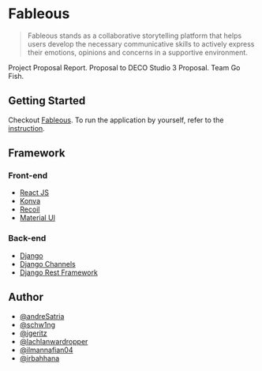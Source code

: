 # Fableous

> Fableous stands as a collaborative storytelling platform that helps users develop the necessary communicative skills 
> to actively express their emotions, opinions and concerns in a supportive environment.

Project Proposal Report. Proposal to DECO Studio 3 Proposal. Team Go Fish.

## Getting Started

Checkout [Fableous](https://deco3801-todo-team-name.uqcloud.net/). To run the application by yourself, refer to the
[instruction](INSTRUCTION.md).

## Framework

### Front-end

- [React JS](https://reactjs.org/)
- [Konva](https://konvajs.org/)
- [Recoil](https://recoiljs.org/)
- [Material UI](https://material-ui.com/)

### Back-end

- [Django](https://www.djangoproject.com/)
- [Django Channels](https://github.com/django/channels)
- [Django Rest Framework](https://www.django-rest-framework.org/)

## Author

- [@andreSatria](https://gitlab.com/andreSatria)
- [@schw1ng](https://gitlab.com/schw1ng)
- [@jgeritz](https://gitlab.com/jgeritz)
- [@lachlanwardropper](https://gitlab.com/lachlanwardropper)
- [@ilmannafian04](https://gitlab.com/ilmannafian04)
- [@irbahhana](https://gitlab.com/irbahhana)
